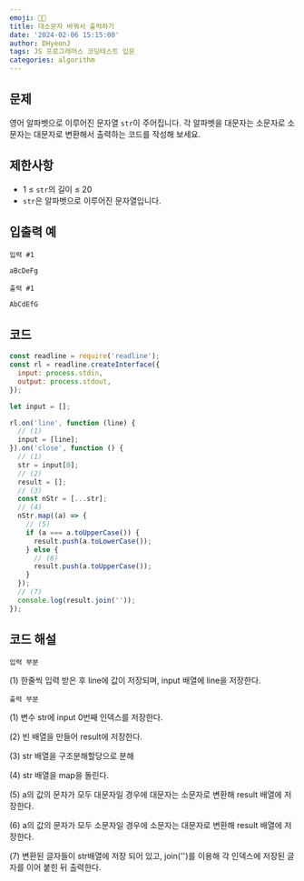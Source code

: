 ```yaml
---
emoji: 🧑‍💻
title: 대소문자 바꿔서 출력하기
date: '2024-02-06 15:15:00'
author: DHyeonJ
tags: JS 프로그래머스 코딩테스트 입문
categories: algorithm
---
```


## 문제

영어 알파벳으로 이루어진 문자열 `str`이 주어집니다. 각 알파벳을 대문자는 소문자로 소문자는 대문자로 변환해서 출력하는 코드를 작성해 보세요.

## 제한사항

- 1 ≤ `str`의 길이 ≤ 20
- `str`은 알파벳으로 이루어진 문자열입니다.

## 입출력 예

`입력 #1`

```console
aBcDeFg
```

`출력 #1`

```console
AbCdEfG
```

## 코드

```js
const readline = require('readline');
const rl = readline.createInterface({
  input: process.stdin,
  output: process.stdout,
});

let input = [];

rl.on('line', function (line) {
  // (1)
  input = [line];
}).on('close', function () {
  // (1)
  str = input[0];
  // (2)
  result = [];
  // (3)
  const nStr = [...str];
  // (4)
  nStr.map((a) => {
    // (5)
    if (a === a.toUpperCase()) {
      result.push(a.toLowerCase());
    } else {
      // (6)
      result.push(a.toUpperCase());
    }
  });
  // (7)
  console.log(result.join(''));
});
```

## 코드 해설

`입력 부분`

(1) 한줄씩 입력 받은 후 line에 값이 저장되며, input 배열에 line을 저장한다.

`출력 부분`

(1) 변수 str에 input 0번째 인덱스를 저장한다.

(2) 빈 배열을 만들어 result에 저장한다.

(3) str 배열을 구조분해할당으로 분해

(4) str 배열을 map을 돌린다.

(5) a의 값의 문자가 모두 대문자일 경우에 대문자는 소문자로 변환해 result 배열에 저장한다.

(6) a의 값의 문자가 모두 소문자일 경우에 소문자는 대문자로 변환해 result 배열에 저장한다.

(7) 변환된 글자들이 str배열에 저장 되어 있고, join('')를 이용해 각 인덱스에 저장된 글자를 이어 붙힌 뒤 출력한다.

```toc

```
